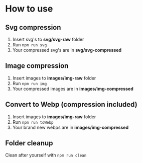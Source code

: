 # How to use

## Svg compression
1. Insert svg's to **svg/svg-raw** folder
2. Run `npm run svg`
3. Your compressed svg's are in **svg/svg-compressed**

## Image compression
1. Insert images to **images/img-raw** folder
2. Run `npm run img`
3. Your compressed images are in **images/img-compressed**

## Convert to Webp (compression included)
1. Insert images to **images/img-raw** folder
2. Run `npm run toWebp`
3. Your brand new webps are in **images/img-compressed**

## Folder cleanup
Clean after yourself with `npm run clean`
